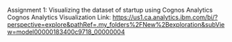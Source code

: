 Assignment 1: Visualizing the dataset of startup using Cognos Analytics Cognos Analytics Visualization Link:
https://us1.ca.analytics.ibm.com/bi/?perspective=explore&pathRef=.my_folders%2FNew%2Bexploration&subView=model00000183400c9718_00000004
